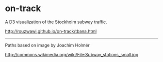 on-track
========

A D3 visualization of the Stockholm subway traffic.

http://rouzwawi.github.io/on-track/tbana.html


---

Paths based on image by Joachim Holmér 

http://commons.wikimedia.org/wiki/File:Subway_stations_small.jpg
